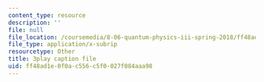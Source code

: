 ```yaml
---
content_type: resource
description: ''
file: null
file_location: /coursemedia/8-06-quantum-physics-iii-spring-2018/ff48ad1e0f0ac556c5f0027f084aaa98_iGG9EG3SNz0.srt
file_type: application/x-subrip
resourcetype: Other
title: 3play caption file
uid: ff48ad1e-0f0a-c556-c5f0-027f084aaa98
---
```

